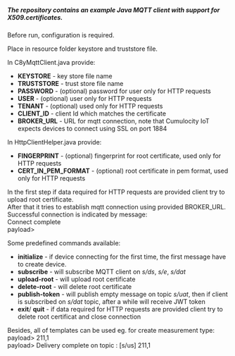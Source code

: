 ##### The repository contains an example Java MQTT client with support for X509.certificates.

Before run, configuration is required. 

Place in resource folder keystore and truststore file. 

In C8yMqttClient.java provide:

* **KEYSTORE** - key store file name
* **TRUSTSTORE** - trust store file name
* **PASSWORD** - (optional) password for user only for HTTP requests 
* **USER** - (optional) user only for HTTP requests
* **TENANT** - (optional) used only for HTTP requests
* **CLIENT_ID** - client Id which matches the certificate  
* **BROKER_URL** - URL for mqtt connection, note that Cumulocity IoT expects devices to connect using SSL on port 1884

In HttpClientHelper.java provide:

* **FINGERPRINT** - (optional) fingerprint for root certificate, used only for HTTP requests
* **CERT_IN_PEM_FORMAT** - (optional) root certificate in pem format, used only for HTTP requests

In the first step if data required for HTTP requests are provided client try to upload root certificate.  
After that it tries to establish mqtt connection using provided BROKER_URL.  
Successful connection is indicated by message:  
Connect complete  
payload>  

Some predefined commands available:
* **initialize** - if device connecting for the first time, the first message have to create device.
* **subscribe** - will subscribe MQTT client on _s/ds_, _s/e_, _s/dat_
* **upload-root** -  will upload root certificate
* **delete-root** - will delete root certificate
* **publish-token** - will publish empty message on topic _s/uat_, then if client is subscribed on _s/dat_ topic, after a while will receive JWT token
* **exit**/ **quit** - if data required for HTTP requests are provided client try to delete root certificat and close connection

Besides, all of templates can be used eg. for create measurement type:     
payload> 211,1  
payload> Delivery complete on topic : [s/us] 211,1